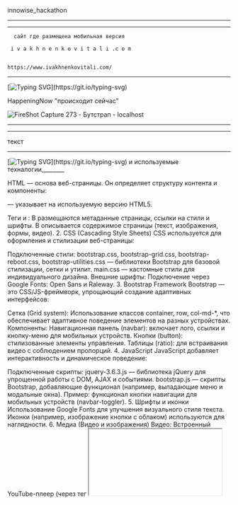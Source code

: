 
innowise_hackathon
______________________________________________________________________________________________

_______________________________________________________________________________________________
      сайт где размещена мобильная версия 
      
     i v a k h n e n k o v i t a l i .c o m


    https://www.ivakhnenkovitali.com/




_________________________________________________________________
[![Typing SVG](https://readme-typing-svg.herokuapp.com?color=%2336BCF7&lines=Quantum+Coders+!)](https://git.io/typing-svg)  


 HappeningNow  "происходит сейчас"

![FireShot Capture 273 - Бутстрап - localhost](https://github.com/user-attachments/assets/9965e939-b42b-4d74-a19c-4cfb763aad66)




























________________________________________________________________________________



__________________________________________________________________

 текст
___________________________________________________________________


















[![Typing SVG](https://readme-typing-svg.herokuapp.com?color=%2336BCF7&lines=Код+!)](https://git.io/typing-svg)  и используемые техналогии________


HTML — основа веб-страницы. Он определяет структуру контента и компоненты:

<!DOCTYPE html> — указывает на используемую версию HTML5.
Теги <head> и <body>:
В <head> размещаются метаданные страницы, ссылки на стили и шрифты.
В <body> описывается содержимое страницы (текст, изображения, формы, видео).
2. CSS (Cascading Style Sheets)
CSS используется для оформления и стилизации веб-страницы:

Подключенные стили:
bootstrap.css, bootstrap-grid.css, bootstrap-reboot.css, bootstrap-utilities.css — библиотеки Bootstrap для базовой стилизации, сетки и утилит.
main.css — кастомные стили для индивидуального дизайна.
Внешние шрифты:
Подключение через Google Fonts: Open Sans и Raleway.
3. Bootstrap Framework
Bootstrap — это CSS/JS-фреймворк, упрощающий создание адаптивных интерфейсов:

Сетка (Grid system):
Использование классов container, row, col-md-*, что обеспечивает адаптивное поведение элементов на разных устройствах.
Компоненты:
Навигационная панель (navbar): включает лого, ссылки и кнопку-меню для мобильных устройств.
Кнопки (button): стилизованные элементы управления.
Таблицы (ratio): для встраивания видео с соблюдением пропорций.
4. JavaScript
JavaScript добавляет интерактивность и динамическое поведение:

Подключенные скрипты:
jquery-3.6.3.js — библиотека jQuery для упрощенной работы с DOM, AJAX и событиями.
bootstrap.js — скрипты Bootstrap, добавляющие функционал (например, выпадающие меню и модальные окна).
Пример: функционал кнопки навигации для мобильных устройств (navbar-toggler).
5. Шрифты и иконки
Использование Google Fonts для улучшения визуального стиля текста.
Иконки (например, изображение кнопки с облаком) используются для наглядности.
6. Медиа (Видео и изображения)
Видео:
Встроенный YouTube-плеер (через тег <iframe>).
Изображения:
Подключены через тег <img> с атрибутом class="img-fluid" для адаптивного масштабирования.
7. Формы
HTML-форма в разделе "Contact Us" позволяет пользователям вводить данные:

Поля для имени, email и сообщения.
Кнопка для отправки формы.
8. Адаптивность
Использование адаптивного дизайна через CSS-систему сеток и медиазапросы делает страницу удобной для просмотра на мобильных и настольных устройствах.










___________________________________________________________________________________
Кухня - все в одном месте
Кушайте с удовольствием, без лишних хлопот.

VIDEO-- Кухни-cafe

[https://www.youtube.com/watch?v=0ABftQLyHfs](https://www.youtube.com/watch?v=0ABftQLyHfs)




__________________________________________________________________________________________

код используемые технологии____кухня-кафе

____________________________________________________________

.nav-li.float-left{
   float: left;}

.nav-li a{
   display: block;                   
   text-align: center;               
   text-decoration: none;
   color: white;
   padding: 14px 16px;
}

.nav-li a:hover:not(.active){
   background-color: dimgray;}

.active {
   background-color: green;}


В JspConstant  пропиши констант menu.jsp
    public static final String INDEX_JSP = "/index.jsp";

Создадим стартовую страницу index.jsp и подключим на нее файл menu.jsp с помощью директивы jsp:include.

<%@ page import="by.itclass.constants.JspConstants" %>
<%@ page contentType="text/html;charset=UTF-8" language="java" %>
<html>
  <head>
    <title>Pizza_2211</title>
    <link rel="stylesheet" href="/css/styles.css">
  </head>
  <body>
    <jsp:include page="<%=JspConstants.MENU_JSP%>"/>
    <img class="default-image" src="<%=JspConstants.BACKGROUND_IMAGE%>">
   <h1 style="position:absolute; top:50%; width:100%; text-align:center;">
               The most tasty pizza!!!
    </h1>
  </body>
</html>

Добавим в файл JspConstants путь к картинке 

public static final String BACKGROUND_IMAGE = "/img/pizza-dinner.jpg";


Добавим стили для картинки

.default-image {    
	width: 100%;  
      opacity: 0.5;
}
Для картинок создадим отдельную директорию img и поместим туда бэкграунд картинку...

Также подключим файл menu.jsp и поместим картинку на страницы login.jsp  и  registration.jsp
Стр11 и 12

<jsp:include page="<%=JspConstants.MENU_JSP%>"/>
<img class="default-image" src="<%=JspConstants.BACKGROUND_IMAGE%>">

И чтобы не было зазоров по бокам добавим стиль для элемента body

body {
    margin: 0px;
}
Итак мы реализовали работу с пользователями, которая состоит из 3-х блоков – логин, регистрация и выход. 

Приступим к написанию непосредственно нашей пиццерии... 

Создадим таблицу, в которой будем хранить позиции меню нашей пиццерии

CREATE TABLE foodItem (
   id int NOT NULL AUTO_INCREMENT PRIMARY KEY,
   foodTypeId int NOT NULL,
   name varchar(50) NOT NULL,
   price double NOT NULL
);

INSERT INTO foodItem (foodTypeId, name, price) VALUES
   	(1, 'Margherita', 15.99), (1, 'Napoletana', 17.99),
   	(1, 'Carbonara', 25.99), (1, 'Peperoni', 25.99),
   	(2, 'Beer', 9.50), (2, 'Cola', 2.50),
   	(2, 'Tea', 3.50), (2, 'Coffee', 9.50);


Создадим таблицы, в которых будет храниться заказы и позиции из этого заказа

CREATE TABLE orders (
   id varchar(50) NOT NULL PRIMARY KEY,
   date date NOT NULL,
   userId int NOT NULL,
   address varchar(50) NOT NULL,   
   FOREIGN KEY (userId) REFERENCES user (id)
                    ON DELETE CASCADE ON UPDATE RESTRICT
);

CREATE TABLE orderItem (
   orderId varchar(50) NOT NULL,
   itemId int NOT NULL,
   quantity int NOT NULL,
   FOREIGN KEY (orderId) REFERENCES orders (id)
                    ON DELETE CASCADE ON UPDATE RESTRICT,
   FOREIGN KEY (itemId) REFERENCES foodItem (id)
                    ON DELETE CASCADE ON UPDATE RESTRICT            
);
По традиции начнем с модели, в пакете  model.entities создадим класс FoodItem

@AllArgsConstructor
@Data
@EqualsAndHashCode
public class FoodItem {
    private int id;
    private int type;
    private String name;
    private double price;
}

Дополним наше menu.jsp несколькими кнопками, которые будут показываться только авторизованному пользователю, нажав на которые он сможет посмотреть меню, предлагаемое пиццерией. (Pizza и Drinks)

<li class="nav-li float-left">
    <a href="<%=ApplicationConstants.PIZZAS_MENU%>">Pizza</a></li>
<li class="nav-li float-left">
    <a href="<%=ApplicationConstants.DRINKS_MENU%>">Drink</a></li>

И соответственно добавим в класс ApplicationConstants эти ссылки:

public static final String MENU_CONTROLLER = "/menu";
public static final String PIZZAS_MENU = "/menu?foodType=1";
public static final String DRINKS_MENU = "/menu?foodType=2";

Две последние ссылки сделаны так нарочно... нам нужно пнуть сервлет и передать всего одн параметр... этот параметр передаем не с помощью формы, а напрямую в URL.

Как и с пользователем начнем писать наш код начиная с уровня DAO

public class FoodDao {
    private static FoodDao dao;

    private FoodDao() {	ConnectionManager.init(); }

    public static FoodDao getInstance() {
        return Objects.isNull(dao) ? new FoodDao() : dao;
    }

    public List<FoodItem> getFoodItemsByType(int foodType) {
       var items = new ArrayList<FoodItem>();
       try (var cn = ConnectionManager.getConnection();
            var ps = cn.prepareStatement(SELECT_FOOD_ITEMS_BY_TYPE)){
          ps.setInt(1, foodType);
          var resultSet = ps.executeQuery();
          while (resultSet.next()) {
             var id = resultSet.getInt(ID_COL);
             var name = resultSet.getString(NAME_COL);
             var price = resultSet.getDouble(PRICE_COL);
             items.add(new FoodItem(id, foodType, name, price));
          }
       } catch (SQLException e) { 
          e.printStackTrace();
       }
       return items;
    }
}
Дополним файл DbConstants

psfs PRICE_COL = "price";
psfs SELECT_FOOD_ITEMS_BY_TYPE = "SELECT id, name, price FROM foodItem 
                                  WHERE foodTypeId = ?";
Соответственно service для сервлета:

public class FoodService {
   private static FoodService service;
   private FoodDao dao;

   private FoodService() { dao = FoodDao.getInstance(); }
 
   public static FoodService getInstance() {
      return Objects.isNull(service) ? new FoodService() : service;
   }
    
   public List<FoodItem> getFoodItemsByType(int foodType) {
      return dao.getFoodItemsByType(foodType);
   }
}

И когда вся логика по извлечению написана, приступим к сервлету, который нам будет доставать из базы данных айтемы, в зависимости от их типа. В пакете controllers.food создадим класс MenuController...

Инициализацию сервиса также вынесем в абстракный сервлет

@WebServlet(value = MENU_CONTROLLER)
public class MenuController extends AbstractController {
  @Override
  protected void doPost(HttpServletRequest req, HttpServletResponse
                         resp) throws ServletException, IOException {
    var foodType = Integer.parseInt(req.getParameter(FOOD_TYPE_PARAM));
    var items = foodService.getFoodItemsByType(foodType);
    enrichRequest(req, foodType, items);
    forward(req, resp, HOME_JSP);
  }

  private void enrichRequest(HttpServletRequest req, int foodType, 
                             List<FoodItem> items) {
    switch (foodType) {
      case 1 -> req.setAttribute(PIZZA_ATTR, items);
      case 2 -> req.setAttribute(DRINK_ATTR, items);
    }
  }
}
Дополним класс JspConstants новыми константами

public static final String FOOD_TYPE_PARAM = "foodType";
public static final String PIZZA_ATTR = "pizzas";
public static final String DRINK_ATTR = "drinks";

Я выбрал для получения меню способ запроса, вместо хранения его в сессии... мне показалось это более логичным. 
Поскольку мы хотим давать возможность просматривать меню только авторизованным пользователям то сервлет форвардит наш запрос на home страничку. 
Напишем же код, который покажет полученные данные. Не забываем, что файл home.jsp у нас уже создан... просто поменяем его содержимое

<body>
 <jsp:include page="<%=JspConstants.MENU_JSP%>"/>
 <h2>Hello ${user.name}</h2>
 <h1>Some content can be placed here... i.e. slider...<h2>
 <c:if test="${not empty pizzas}">
   <h2>Today we propose next pizzas:</h2>
   <c:forEach var="pizza" items="${pizzas}">
     <div class="food-item-box">
       <img class="small-image" src="/img/${pizza.name}.jpg" alt="pizza">
       <p>Name: ${pizza.name}</p>
       <p>Price: ${pizza.price} byn.</p>
     </div>
   </c:forEach>
 </c:if>
 <c:if test="${not empty drinks}">
   <h2>Today we propose next drinks:</h2>
   <c:forEach var="drink" items="${drinks}">
     <div class="food-item-box">
       <img class="small-image" src="/img/${drink.name}.jpg" alt="drink">
       <p>Name: ${drink.name}</p>
       <p>Price: ${drink.price} byn.</p>
     </div>
   </c:forEach>
 </c:if>
</body>

Добавим прекрасных стилей, для более-менее красивого показа

.food-item-box {  
   background-color: lightgray;      width: 200px;
   height: 251px;                    border: 3px solid green;
   padding: 15px;                    margin: 25px;
   display: inline-block;            vertical-align: top; }

.small-image {  width: 200px; }


Конечно, показать меню – это достижение... но было бы прикольно и добавить чего-нить в корзину... 
Чтобы нам было чего добавлять – напишем класс OrderItem в пакете model.entities. Данный класс будет хранить соответствие определенному заказу некоторого пункта меню, а также количество заказанных продуктов 

@Data
@EqualsAndHashCode
@RequiredArgsConstructor
public class OrderItem {
    private String orderId;
    private final FoodItem item;
    private final int quantity;
}

Возможность заказать продукт организуем в виде форм, которые поместим на нашу home.jsp страницу в каждый айтем меню. 
Для пиццы 

<form method="post" action="<%=ApplicationConstants.CART_CONTROLLER%>">
  <input type="hidden" name="<%= JspConstants.CARD_ACTION_PARAM%>" 
  	value="addToCard">
  <input type="hidden" name="<%= JspConstants.FOOD_ID_PARAM%>"
     value="${pizza.id}">
  <input type="hidden" name="<%=JspConstants.FOOD_TYPE_PARAM%>" value="1">
  <input type="hidden" name="<%= JspConstants.FOOD_NAME_PARAM%>" 
     value="${pizza.name}">
  <input type="hidden" name="<%= JspConstants.FOOD_PRICE_PARAM%>"
     value="${pizza.price}">
  <input type="number" name="<%=JspConstants.FOOD_QUANTITY_PARAM%>" 
     required>
  <input type="submit" value="Add to Cart">
</form>

Для напитков 

<form method="post" action="<%=ApplicationConstants.CART_CONTROLLER%>">
  <input type="hidden" name="<%= JspConstants.CARD_ACTION_PARAM%>" 
  	value="addToCard">
  <input type="hidden" name="<%= JspConstants.FOOD_ID_PARAM%>"
     value="${drink.id}">
  <input type="hidden" name="<%=JspConstants.FOOD_TYPE_PARAM%>" value="2">
  <input type="hidden" name="<%= JspConstants.FOOD_NAME_PARAM%>" 
     value="${drink.name}">
  <input type="hidden" name="<%= JspConstants.FOOD_PRICE_PARAM%>"
     value="${drink.price}">
  <input type="number" name="<%=JspConstants.FOOD_QUANTITY_PARAM%>" 
     required>
  <input type="submit" value="Add to Cart">
</form>

Стили для форм
input[type=number] {
   width: 45px;                      padding: 5px; }

.food-item-box input[type=submit] {
   width: 100px;                     height: 30px;
   background-color: green;          border: none;
   color: white;                     padding: 5px;
   text-decoration: none;            margin-left: 35px;
   cursor: pointer; }

Данныя форма будет отправлять на сервлет сведения о заказанном продукте и его количестве, таким образом формируя корзину заказа. 

Поместим в класс ApplicationConstants адрес нового контроллера

public static final String CART_CONTROLLER = "/cart";

Дополним класс JspConstants новыми константами

public static final String FOOD_ID_PARAM = "id";
public static final String FOOD_NAME_PARAM = "name";
public static final String FOOD_PRICE_PARAM = "price";
public static final String FOOD_QUANTITY_PARAM = "quantity";
public static final String CARD_ACTION_PARAM = "cardAction";   
public static final String ORDER_ITEMS_ATTR = "orderItems";

Вновь сначала напишем сервис и по привычке инициализируем его в абстрактном контроллере 

public class CartService {
   private static CartService service;

   public static CartService getInstance() {
      return service == null ? new CartService() : service; }

   public List<OrderItem> processCard(HttpSession session, 
                                    String cardAction, OrderItem item){
      Object orderItems = session.getAttribute(ORDER_ITEMS_ATTR);
      List<OrderItem> items = !Objects.isNull(orderItems)
          ? (List<OrderItem>) orderItems
          : new ArrayList<>();
      switch (cardAction) {
         case "addToCard" -> items.add(item);
         case "removeFromCart" -> items.remove(item);
      }
      return items;
   }
}
Поскольку айтемы хранятся в сесии и обращения к внешней БД нету, то не нужно ДАО. 
А вот и сам сервлет, его кстати напишем в пакете controllers/order

@WebServlet(value = CART_CONTROLLER)
public class CartController extends AbstractController {
  @Override
  protected void doPost(HttpServletRequest req, HttpServletResponse resp){
    var id = Integer.parseInt(req.getParameter(FOOD_ID_PARAM));
    var foodType = Integer.parseInt(req.getParameter(FOOD_TYPE_PARAM));
    var foodName = req.getParameter(FOOD_NAME_PARAM);
    var foodPrice= Double.parseDouble(req.getParameter(FOOD_PRICE_PARAM));
    var foodQuant=Integer.parseInt(req.getParameter(FOOD_QUANTITY_PARAM));
    var cardAction = req.getParameter(CARD_ACTION_PARAM);
    var item = new OrderItem(
              new FoodItem(id, foodType, foodName, foodPrice), foodQuant);
    var session = req.getSession();
    var items = cartService.processCard(session, cardAction, item);
    session.setAttribute(ORDER_ITEMS_ATTR, items);
    if ("addToCard".equals(cardAction)) {
       redirectToMenuPage(resp, foodType);
    } else {
       redirect(resp, CART_JSP);
    }
  }
  private void redirectToMenuPage(HttpServletResponse resp, int foodType){
    switch (foodType) {
      case 1 -> redirect(resp, PIZZAS_MENU);
      case 2 -> redirect(resp, DRINKS_MENU);
    }
  }
}

Дополним наше меню  menu.jsp
<li class="nav-li">
       <a href="<%=JspConstants.CART_JSP%>">Cart</a></li>

Файл констант (JspConstants)
public static final String CART_JSP = "/jsp/cart.jsp";

И приступим к написанию странички, на которой мы сможем видеть нашу корзину и иметь возможность удалить из корзины айтемы (для упрощения я не обращал внимания на количество можете сами сделать), тем более мы ее только что объявили в константах.

<body>
  <jsp:include page="<%=JspConstants.MENU_JSP %>"/>
  <h2>Hello ${user.name}</h2>
  <c:choose>
    <c:when test="${not empty orderItems}">
      <h2>Yours order items: </h2>
      <c:forEach var="item" items="${orderItems}">
        <div class="cart-item-container">
          <img class="cart-img" src="/img/${item.item.name}.jpg">
          <h3 class="cart-text">You ordered ${item.quantity} 
               ${item.item.name} by ${item.item.price} byn. Amount is
               ${item.quantity * item.item.price}</h3>
<form method="post" action="<%=ApplicationConstants.CART_CONTROLLER%>">
   <input type="hidden" name="<%= JspConstants.CARD_ACTION_PARAM %>" 
        value="removeFromCart">
   <input type="hidden" name="<%= JspConstants.FOOD_ID_PARAM %>" 
        value="${item.item.id}">
   <input type="hidden" name="<%= JspConstants.FOOD_TYPE_PARAM %>" 
        value="${item.item.type}">
   <input type="hidden" name="<%= JspConstants.FOOD_NAME_PARAM %>" 
        value="${item.item.name}">
   <input type="hidden" name="<%= JspConstants.FOOD_PRICE_PARAM %>" 
        value="${item.item.price}">
   <input type="hidden" name="<%= JspConstants.FOOD_QUANTITY_PARAM %>" 
        value="${item.quantity}">
   <input type="submit" value="Remove from Cart">
</form>
        </div>
      </c:forEach>
      Сюда добавить order – чутка дальше будет
    </c:when>
    <c:otherwise>
      <p>You have no items in the order</p>
    </c:otherwise>
  </c:choose>
</body>
Стили:

.cart-item-container {
   height: 80px; }

.cart-img {   
   height: 60px;                     float: left;
   border: 1px solid black;          margin: 5px 50px 10px 0px; }

.cart-text {
   margin: 0 0 10px; }

.cart-item-container input[type=submit] {
   width: 140px;                     height: 35px;
   background-color: green;          border: none;
   color: white;                     padding: 10px 10px;
   text-decoration: none;            margin: 0px 3px;
   cursor: pointer; }

Все действия по добавлению и удалению позиций корзины пока происходят в сессии, созданной для пользователя...  на странице корзины мы также сделаем возможность сабмитнуть наш заказ, предварительно введя адрес доставки – обратим внимание, что это поле сделано реквайред. 
                          


________________________________________________________________

[https://github.com/ivakhnenkovitali/final_project_2211](https://github.com/ivakhnenkovitali/final_project_2211)
















